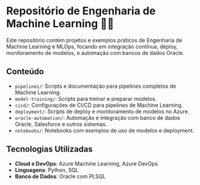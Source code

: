 # Repositório de Engenharia de Machine Learning 🧠🚀

Este repositório contém projetos e exemplos práticos de Engenharia de Machine Learning e MLOps, focando em integração contínua, deploy, monitoramento de modelos, e automação com bancos de dados Oracle.

## Conteúdo
- `pipelines/`: Scripts e documentação para pipelines completos de Machine Learning.
- `model-training/`: Scripts para treinar e preparar modelos.
- `cicd/`: Configurações de CI/CD para pipelines de Machine Learning.
- `deployment/`: Scripts de deploy e monitoramento de modelos no Azure.
- `oracle-automation/`: Automação e integração com banco de dados Oracle, Salesforce e outros sistemas.
- `notebooks/`: Notebooks com exemplos de uso de modelos e deployment.

## Tecnologias Utilizadas
- **Cloud e DevOps**: Azure Machine Learning, Azure DevOps
- **Linguagens**: Python, SQL
- **Banco de Dados**: Oracle com PLSQL
